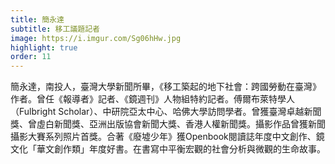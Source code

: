 ```yaml
---
title: 簡永達
subtitle: 移工議題記者
image: https://i.imgur.com/Sg06hHw.jpg
highlight: true
order: 11
---
```

簡永達，南投人，臺灣大學新聞所畢，《移工築起的地下社會：跨國勞動在臺灣》作者。曾任《報導者》記者、《鏡週刊》人物組特約記者。傅爾布萊特學人（Fulbright Scholar）、中研院亞太中心、哈佛大學訪問學者。曾獲臺灣卓越新聞獎、曾虛白新聞獎、亞洲出版協會新聞大獎、香港人權新聞獎。攝影作品曾獲新聞攝影大賽系列照片首獎。合著《廢墟少年》獲Openbook閱讀誌年度中文創作、鏡文化「華文創作類」年度好書。在書寫中平衡宏觀的社會分析與微觀的生命故事。